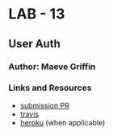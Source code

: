 # LAB - 13

## User Auth

### Author: Maeve Griffin

### Links and Resources
* [submission PR](https://github.com/adoxic-401-advanced-javascript/user-auth/pull/1)
* [travis](https://travis-ci.com/adoxic-401-advanced-javascript/user-auth/builds/131043954)
* [heroku](http://xyz.com) (when applicable)

